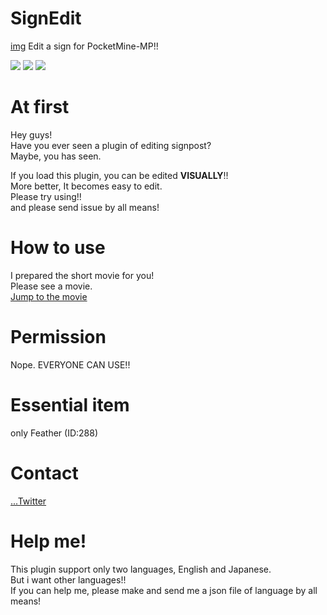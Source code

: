 # SignEdit
[img](http://drive.google.com/uc?export=view&id=0B2r-lPEWAHyJQW11WGJTLW8tS1U)
Edit a sign for PocketMine-MP!!

[![](https://poggit.pmmp.io/shield.state/SignEdit)](https://poggit.pmmp.io/p/SignEdit)
[![](https://poggit.pmmp.io/shield.api/SignEdit)](https://poggit.pmmp.io/p/SignEdit)
[![](https://poggit.pmmp.io/shield.dl/SignEdit)](https://poggit.pmmp.io/p/SignEdit)

# At first
Hey guys!  
Have you ever seen a plugin of editing signpost?  
Maybe, you has seen.  
  
If you load this plugin, you can be edited **VISUALLY**!!  
More better, It becomes easy to edit.  
Please try using!!  
and please send issue by all means!

# How to use
I prepared the short movie for you!  
Please see a movie.  
[Jump to the movie](https://youtu.be/yOGeOJyXNvE)

# Permission
Nope. EVERYONE CAN USE!!

# Essential item
only Feather (ID:288)

# Contact
[...Twitter](https://twitter.com/10ripon_obs)

# Help me!
This plugin support only two languages, English and Japanese.  
But i want other languages!!  
If you can help me, please make and send me a json file of language by all means!